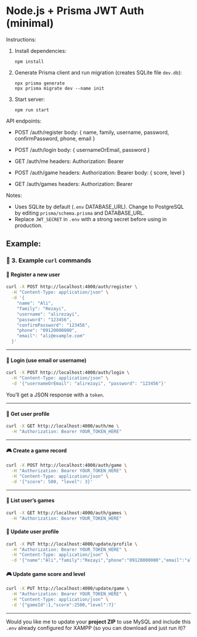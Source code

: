 # Node.js + Prisma JWT Auth (minimal)

Instructions:

1. Install dependencies:
   ```
   npm install
   ```

2. Generate Prisma client and run migration (creates SQLite file `dev.db`):
   ```
   npx prisma generate
   npx prisma migrate dev --name init
   ```

3. Start server:
   ```
   npm run start
   ```

API endpoints:
- POST /auth/register
  body: { name, family, username, password, confirmPassword, phone, email }

- POST /auth/login
  body: { usernameOrEmail, password }

- GET /auth/me
  headers: Authorization: Bearer <token>

- POST /auth/game
  headers: Authorization: Bearer <token>
  body: { score, level }

- GET /auth/games
  headers: Authorization: Bearer <token>

Notes:
- Uses SQLite by default (`.env` DATABASE_URL). Change to PostgreSQL by editing `prisma/schema.prisma` and DATABASE_URL.
- Replace `JWT_SECRET` in `.env` with a strong secret before using in production.

Example:
---
### 🧪 3. Example `curl` commands

#### 📝 Register a new user

```bash
curl -X POST http://localhost:4000/auth/register \
  -H "Content-Type: application/json" \
  -d '{
    "name": "Ali",
    "family": "Rezayi",
    "username": "alirezayi",
    "password": "123456",
    "confirmPassword": "123456",
    "phone": "09120000000",
    "email": "ali@example.com"
  }'
```

---

#### 🔑 Login (use email or username)

```bash
curl -X POST http://localhost:4000/auth/login \
  -H "Content-Type: application/json" \
  -d '{"usernameOrEmail": "alirezayi", "password": "123456"}'
```

You’ll get a JSON response with a `token`.

---

#### 👤 Get user profile

```bash
curl -X GET http://localhost:4000/auth/me \
  -H "Authorization: Bearer YOUR_TOKEN_HERE"
```

---

#### 🎮 Create a game record

```bash
curl -X POST http://localhost:4000/auth/game \
  -H "Authorization: Bearer YOUR_TOKEN_HERE" \
  -H "Content-Type: application/json" \
  -d '{"score": 500, "level": 3}'
```

---

#### 🧾 List user’s games

```bash
curl -X GET http://localhost:4000/auth/games \
  -H "Authorization: Bearer YOUR_TOKEN_HERE"
```

#### 🧾 Update user profile

```bash
curl -X PUT http://localhost:4000/update/profile \
  -H "Authorization: Bearer YOUR_TOKEN_HERE" \
  -H "Content-Type: application/json" \
  -d '{"name":"Ali","family":"Rezayi","phone":"09120000000","email":"ali@update.com"}'
```

#### 🎮 Update game score and level

```bash
curl -X PUT http://localhost:4000/update/game \
  -H "Authorization: Bearer YOUR_TOKEN_HERE" \
  -H "Content-Type: application/json" \
  -d '{"gameId":1,"score":2500,"level":7}'
```

---



Would you like me to update your **project ZIP** to use MySQL and include this `.env` already configured for XAMPP (so you can download and just run it)?
